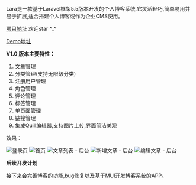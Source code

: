 ﻿Lara是一款基于Laravel框架5.5版本开发的个人博客系统,它灵活轻巧,简单易用并易于扩展,适合搭建个人博客或作为企业CMS使用。

[项目地址][1] 欢迎star ^_^

[Demo地址][2]

**V1.0 版本主要特性：**

 1. 文章管理
 2. 分类管理(支持无限级分类)
 3. 注册用户管理
 4. 角色管理
 5. 评论管理
 6. 标签管理
 7. 单页面管理
 8. 链接管理
 9. 集成Quill编辑器,支持图片上传,界面简洁美观

效果：

![登录页][3]
![首页][4]
![文章列表 - 后台][5]
![新增文章 - 后台][6]
![编辑文章 - 后台][7]
  
  **后续开发计划**
  
接下来会完善博客的功能,bug修复以及基于MUI开发博客系统的APP。


  [1]: https://github.com/zhangfangsong/Lara
  [2]: http://lara.zfsphp.com/
  [3]: http://www.zfsphp.com/uploads/20180530/82f05c12aab2f666fa197593aa52c57c.png
  [4]: http://www.zfsphp.com/uploads/20180601/202827190089b60a12a39ebb72b1e746.png
  [5]: http://www.zfsphp.com/uploads/20180530/e769e25687b60ef26daae951d1a89160.png
  [6]: http://www.zfsphp.com/uploads/20180530/d234555ab108ae8882912eea8d7a562b.png
  [7]: http://www.zfsphp.com/uploads/20180530/c880b4f47a680466a1b253e3d8394f73.png